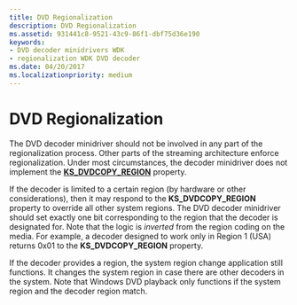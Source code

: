 ```yaml
---
title: DVD Regionalization
description: DVD Regionalization
ms.assetid: 931441c8-9521-43c9-86f1-dbf75d36e190
keywords:
- DVD decoder minidrivers WDK
- regionalization WDK DVD decoder
ms.date: 04/20/2017
ms.localizationpriority: medium
---
```


# DVD Regionalization





The DVD decoder minidriver should not be involved in any part of the regionalization process. Other parts of the streaming architecture enforce regionalization. Under most circumstances, the decoder minidriver does not implement the [**KS\_DVDCOPY\_REGION**](/windows-hardware/drivers/ddi/ksmedia/ns-ksmedia-_ks_dvdcopy_region) property.

If the decoder is limited to a certain region (by hardware or other considerations), then it may respond to the **KS\_DVDCOPY\_REGION** property to override all other system regions. The DVD decoder minidriver should set exactly one bit corresponding to the region that the decoder is designated for. Note that the logic is *inverted* from the region coding on the media. For example, a decoder designed to work only in Region 1 (USA) returns 0x01 to the **KS\_DVDCOPY\_REGION** property.

If the decoder provides a region, the system region change application still functions. It changes the system region in case there are other decoders in the system. Note that Windows DVD playback only functions if the system region and the decoder region match.

 

